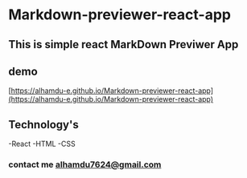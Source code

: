 # Markdown-previewer-react-app
## This is simple react MarkDown Previwer App

## demo
[https://alhamdu-e.github.io/Markdown-previewer-react-app](https://alhamdu-e.github.io/Markdown-previewer-react-app)
## Technology's
-React
-HTML
-CSS
### contact me alhamdu7624@gmail.com

